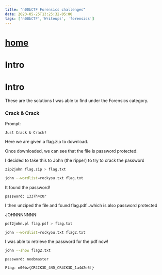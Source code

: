 ```yaml
---
title: "n00bCTF Forensics challenges"
date: 2023-05-25T13:25:32-05:00
tags: ['n00bCTF','Writeups', 'forensics']
---
```

 
# [home](https://jjolley91.github.io/blog)

 # Intro

 # Intro
These are the solutions I was able to find under the Forensics category.


### Crack & Crack

Prompt: 

```
Just Crack & Crack!
```

Here we are given a flag.zip to download. 

Once downloaded, we can see that the file is password protected.

I decided to take this to John (the ripper) to try to crack the password

```bash
zip2john flag.zip > flag.txt
```
```bash
john --wordlist=rockyou.txt flag.txt
```
It found the password!

```
password: 1337h4x0r
```

I then unziped the file and found flag.pdf...which is also password protected

JOHNNNNNNN

```bash
pdf2john.pl flag.pdf > flag.txt  
```
```bash
john --wordlist=rockyou.txt flag2.txt
```
I was able to retrieve the password for the pdf now!
```bash
john --show flag2.txt
```
```
password: noobmaster
```
```
Flag: n00bz{CR4CK3D_4ND_CR4CK3D_1a4d2e5f}
```
